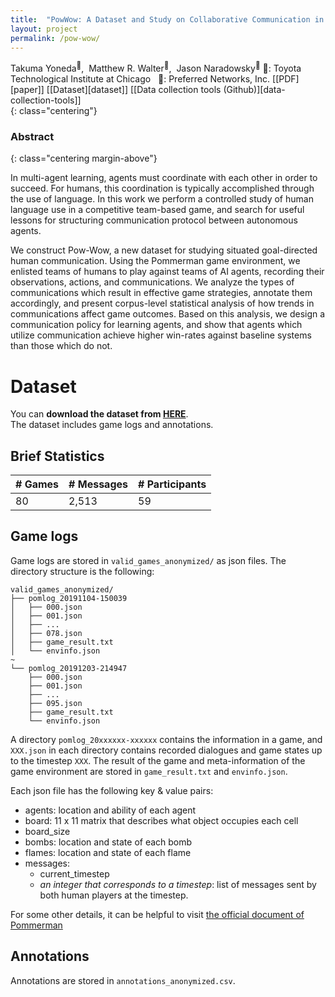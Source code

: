 ```yaml
---
title:  "PowWow: A Dataset and Study on Collaborative Communication in Pommerman"
layout: project
permalink: /pow-wow/
---
```

<div markdown="block">
Takuma Yoneda<sup>🤖</sup>, &nbsp;Matthew R. Walter<sup>🤖</sup>, &nbsp;Jason Naradowsky<sup>🦄</sup>  
🤖: Toyota Technological Institute at Chicago &nbsp;&nbsp;🦄: Preferred Networks, Inc.  
[[PDF][paper]]  [[Dataset][dataset]]  [[Data collection tools (Github)][data-collection-tools]]
</div>
{: class="centering"}

<!-- ### Abstract -->
<!-- <h3 class="centering margin-above">Abstract</h3> -->
### Abstract
{: class="centering margin-above"}
<div markdown="block">
In multi-agent learning, agents must coordinate with each other in order to succeed.
For humans, this coordination is typically accomplished through the use of language.
In this work we perform a controlled study of human language use in a competitive team-based game, and search for useful lessons for structuring communication protocol between autonomous agents.

We construct Pow-Wow, a new dataset for studying situated goal-directed human communication.
Using the Pommerman game environment, we enlisted teams of humans to play against teams of AI agents, recording their observations, actions, and communications. We analyze the types of communications which result in effective game strategies, annotate them accordingly, and present corpus-level statistical analysis of how trends in communications affect game outcomes.
Based on this analysis, we design a communication policy for learning agents, and show that agents which utilize communication achieve higher win-rates against baseline systems than those which do not.
</div>

# Dataset
You can **download the dataset from [HERE][dataset]**.  
The dataset includes game logs and annotations.

<!-- The data is hosted on Google Drive. If you want to download it with `wget`, please use the following command:   -->
<!-- `wget --no-check-certificate 'https://docs.google.com/uc?export=download&id=1x-GHvVTaZ_X2BFlNM1duxA7ZS_iUQAga' -O pow-wow.tar.gz` -->
<!-- Note that it takes ~1 minute to get a response from Google Drive (presumably because it runs virus scan before response). -->
<!-- [the collected game logs](http://example.com) and [annotations of dialogue](http:/example.com). -->


## Brief Statistics

| # Games | # Messages | # Participants |
|---------|------------|----------------|
| 80      | 2,513      | 59             |

## Game logs
Game logs are stored in `valid_games_anonymized/` as json files. The directory structure is the following:
```
valid_games_anonymized/
├── pomlog_20191104-150039
│   ├── 000.json
│   ├── 001.json
│   ├── ...
│   ├── 078.json
│   ├── game_result.txt
│   └── envinfo.json
~
└── pomlog_20191203-214947
    ├── 000.json
    ├── 001.json
    ├── ...
    ├── 095.json
    ├── game_result.txt
    └── envinfo.json
```
A directory `pomlog_20xxxxxx-xxxxxx` contains the information in a game, and `XXX.json` in each directory contains recorded dialogues and game states up to the timestep `XXX`. The result of the game and meta-information of the game environment are stored in `game_result.txt` and `envinfo.json`.

Each json file has the following key & value pairs:
* agents: location and ability of each agent
* board: 11 x 11 matrix that describes what object occupies each cell
* board_size
* bombs: location and state of each bomb
* flames: location and state of each flame
* messages:
	* current_timestep
	* *an integer that corresponds to a timestep*: list of messages sent by both human players at the timestep.
	
For some other details, it can be helpful to visit [the official document of Pommerman](https://docs.pommerman.com/environment/)

## Annotations
Annotations are stored in `annotations_anonymized.csv`.


[data-collection-tools]: https://github.com/takuma-ynd/pow-wow-data-collection
[dataset]: https://github.com/takuma-ynd/pow-wow-data-collection/raw/master/dataset/pow-wow.tar.gz
[paper]: http://www.example.com
